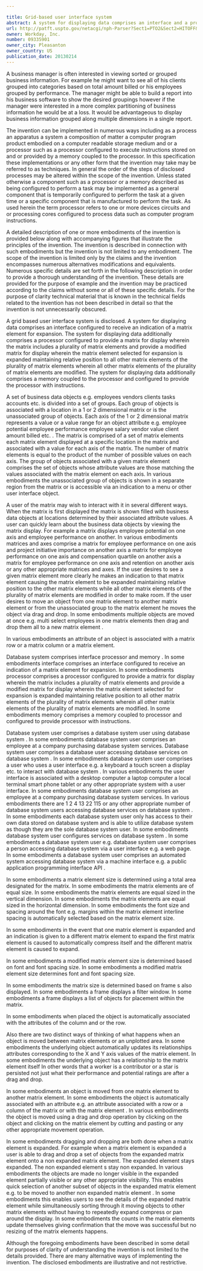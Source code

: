 ```yaml
---

title: Grid-based user interface system
abstract: A system for displaying data comprises an interface and a processor. The interface is configured to receive an indication of a matrix element for expansion. The processor is configured to provide a matrix for display. The matrix includes a plurality of matrix elements. The processor is configured to provide a modified matrix for display, in the event that the matrix element is selected for expansion. The modified matrix for display includes a matrix element expanded and matrix elements compressed based at least in part on the matrix element selected.
url: http://patft.uspto.gov/netacgi/nph-Parser?Sect1=PTO2&Sect2=HITOFF&p=1&u=%2Fnetahtml%2FPTO%2Fsearch-adv.htm&r=1&f=G&l=50&d=PALL&S1=09335901&OS=09335901&RS=09335901
owner: Workday, Inc.
number: 09335901
owner_city: Pleasanton
owner_country: US
publication_date: 20130214
---
```

A business manager is often interested in viewing sorted or grouped business information. For example he might want to see all of his clients grouped into categories based on total amount billed or his employees grouped by performance. The manager might be able to build a report into his business software to show the desired groupings however if the manager were interested in a more complex partitioning of business information he would be at a loss. It would be advantageous to display business information grouped along multiple dimensions in a single report.

The invention can be implemented in numerous ways including as a process an apparatus a system a composition of matter a computer program product embodied on a computer readable storage medium and or a processor such as a processor configured to execute instructions stored on and or provided by a memory coupled to the processor. In this specification these implementations or any other form that the invention may take may be referred to as techniques. In general the order of the steps of disclosed processes may be altered within the scope of the invention. Unless stated otherwise a component such as a processor or a memory described as being configured to perform a task may be implemented as a general component that is temporarily configured to perform the task at a given time or a specific component that is manufactured to perform the task. As used herein the term processor refers to one or more devices circuits and or processing cores configured to process data such as computer program instructions.

A detailed description of one or more embodiments of the invention is provided below along with accompanying figures that illustrate the principles of the invention. The invention is described in connection with such embodiments but the invention is not limited to any embodiment. The scope of the invention is limited only by the claims and the invention encompasses numerous alternatives modifications and equivalents. Numerous specific details are set forth in the following description in order to provide a thorough understanding of the invention. These details are provided for the purpose of example and the invention may be practiced according to the claims without some or all of these specific details. For the purpose of clarity technical material that is known in the technical fields related to the invention has not been described in detail so that the invention is not unnecessarily obscured.

A grid based user interface system is disclosed. A system for displaying data comprises an interface configured to receive an indication of a matrix element for expansion. The system for displaying data additionally comprises a processor configured to provide a matrix for display wherein the matrix includes a plurality of matrix elements and provide a modified matrix for display wherein the matrix element selected for expansion is expanded maintaining relative position to all other matrix elements of the plurality of matrix elements wherein all other matrix elements of the plurality of matrix elements are modified. The system for displaying data additionally comprises a memory coupled to the processor and configured to provide the processor with instructions.

A set of business data objects e.g. employees vendors clients tasks accounts etc. is divided into a set of groups. Each group of objects is associated with a location in a 1 or 2 dimensional matrix or is the unassociated group of objects. Each axis of the 1 or 2 dimensional matrix represents a value or a value range for an object attribute e.g. employee potential employee performance employee salary vendor value client amount billed etc. . The matrix is comprised of a set of matrix elements each matrix element displayed at a specific location in the matrix and associated with a value for each axis of the matrix. The number of matrix elements is equal to the product of the number of possible values on each axis. The group of objects associated with a given matrix element comprises the set of objects whose attribute values are those matching the values associated with the matrix element on each axis. In various embodiments the unassociated group of objects is shown in a separate region from the matrix or is accessible via an indication to a menu or other user interface object.

A user of the matrix may wish to interact with it in several different ways. When the matrix is first displayed the matrix is shown filled with business data objects at locations determined by their associated attribute values. A user can quickly learn about the business data objects by viewing the matrix display. For example a matrix displays employee potential on one axis and employee performance on another. In various embodiments matrices and axes comprise a matrix for employee performance on one axis and project initiative importance on another axis a matrix for employee performance on one axis and compensation quartile on another axis a matrix for employee performance on one axis and retention on another axis or any other appropriate matrices and axes. If the user desires to see a given matrix element more clearly he makes an indication to that matrix element causing the matrix element to be expanded maintaining relative position to the other matrix elements while all other matrix elements of the plurality of matrix elements are modified in order to make room. If the user desires to move an object from one matrix element to another matrix element or from the unassociated group to the matrix element he moves the object via drag and drop. In some embodiments multiple objects are moved at once e.g. multi select employees in one matrix elements then drag and drop them all to a new matrix element .

In various embodiments an attribute of an object is associated with a matrix row or a matrix column or a matrix element.

Database system comprises interface processor and memory . In some embodiments interface comprises an interface configured to receive an indication of a matrix element for expansion. In some embodiments processor comprises a processor configured to provide a matrix for display wherein the matrix includes a plurality of matrix elements and provide a modified matrix for display wherein the matrix element selected for expansion is expanded maintaining relative position to all other matrix elements of the plurality of matrix elements wherein all other matrix elements of the plurality of matrix elements are modified. In some embodiments memory comprises a memory coupled to processor and configured to provide processor with instructions.

Database system user comprises a database system user using database system . In some embodiments database system user comprises an employee at a company purchasing database system services. Database system user comprises a database user accessing database services on database system . In some embodiments database system user comprises a user who uses a user interface e.g. a keyboard a touch screen a display etc. to interact with database system . In various embodiments the user interface is associated with a desktop computer a laptop computer a local terminal smart phone tablet or any other appropriate system with a user interface. In some embodiments database system user comprises an employee at a company purchasing database system services. In various embodiments there are 1 2 4 13 22 115 or any other appropriate number of database system users accessing database services on database system . In some embodiments each database system user only has access to their own data stored on database system and is able to utilize database system as though they are the sole database system user. In some embodiments database system user configures services on database system . In some embodiments a database system user e.g. database system user comprises a person accessing database system via a user interface e.g. a web page. In some embodiments a database system user comprises an automated system accessing database system via a machine interface e.g. a public application programming interface API .

In some embodiments a matrix element size is determined using a total area designated for the matrix. In some embodiments the matrix elements are of equal size. In some embodiments the matrix elements are equal sized in the vertical dimension. In some embodiments the matrix elements are equal sized in the horizontal dimension. In some embodiments the font size and spacing around the font e.g. margins within the matrix element interline spacing is automatically selected based on the matrix element size.

In some embodiments in the event that one matrix element is expanded and an indication is given to a different matrix element to expand the first matrix element is caused to automatically compress itself and the different matrix element is caused to expand.

In some embodiments a modified matrix element size is determined based on font and font spacing size. In some embodiments a modified matrix element size determines font and font spacing size.

In some embodiments the matrix size is determined based on frame s also displayed. In some embodiments a frame displays a filter window. In some embodiments a frame displays a list of objects for placement within the matrix.

In some embodiments when placed the object is automatically associated with the attributes of the column and or the row.

Also there are two distinct ways of thinking of what happens when an object is moved between matrix elements or an unplotted area. In some embodiments the underlying object automatically updates its relationships attributes corresponding to the X and Y axis values of the matrix element. In some embodiments the underlying object has a relationship to the matrix element itself In other words that a worker is a contributor or a star is persisted not just what their performance and potential ratings are after a drag and drop.

In some embodiments an object is moved from one matrix element to another matrix element. In some embodiments the object is automatically associated with an attribute e.g. an attribute associated with a row or a column of the matrix or with the matrix element . In various embodiments the object is moved using a drag and drop operation by clicking on the object and clicking on the matrix element by cutting and pasting or any other appropriate movement operation.

In some embodiments dragging and dropping are both done when a matrix element is expanded. For example when a matrix element is expanded a user is able to drag and drop a set of objects from the expanded matrix element onto a non expanded matrix element. The expanded element stays expanded. The non expanded element s stay non expanded. In various embodiments the objects are made no longer visible in the expanded element partially visible or any other appropriate visibility. This enables quick selection of another subset of objects in the expanded matrix element e.g. to be moved to another non expanded matrix element . In some embodiments this enables users to see the details of the expanded matrix element while simultaneously sorting through it moving objects to other matrix elements without having to repeatedly expand compress or pan around the display. In some embodiments the counts in the matrix elements update themselves giving confirmation that the move was successful but no resizing of the matrix elements happens.

Although the foregoing embodiments have been described in some detail for purposes of clarity of understanding the invention is not limited to the details provided. There are many alternative ways of implementing the invention. The disclosed embodiments are illustrative and not restrictive.


